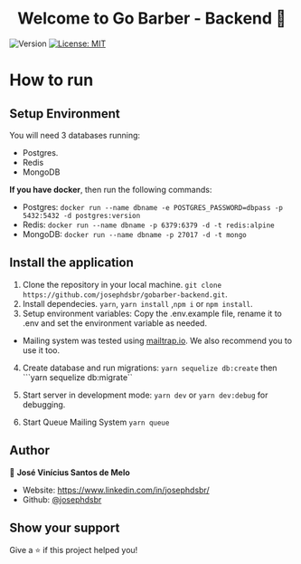 <h1 align="center">Welcome to Go Barber - Backend  👋</h1>
<p>
  <img alt="Version" src="https://img.shields.io/badge/version-1.0.0-blue.svg?cacheSeconds=2592000" />
  <a href="#" target="_blank">
    <img alt="License: MIT" src="https://img.shields.io/badge/License-MIT-yellow.svg" />
  </a>
</p>


# How to run

## Setup Environment

You will need 3 databases running:

* Postgres.
* Redis
* MongoDB

**If you have docker**, then run the following commands:

* Postgres: ``docker run --name dbname -e POSTGRES_PASSWORD=dbpass -p 5432:5432 -d postgres:version``
* Redis: ``docker run --name dbname -p 6379:6379 -d -t redis:alpine``
* MongoDB: ``docker run --name dbname -p 27017 -d -t mongo``


## Install the application

1. Clone the repository in your local machine.
  ``git clone https://github.com/josephdsbr/gobarber-backend.git``.
2. Install dependecies.
  ``yarn``, ``yarn install`` ,``npm i`` or ``npm install``.
3. Setup environment variables:
  Copy the .env.example file, rename it to .env and set the environment variable as needed.

* Mailing system was tested using [mailtrap.io](https://mailtrap.io/). We also recommend you to use it too.

4. Create database and run migrations:
  ``yarn sequelize db:create`` then ```yarn sequelize db:migrate``

5. Start server in development mode:
  ``yarn dev`` or ``yarn dev:debug`` for debugging.

7. Start Queue Mailing System
  ``yarn queue``

## Author

👤 **José Vinícius Santos de Melo**

* Website: https://www.linkedin.com/in/josephdsbr/
* Github: [@josephdsbr](https://github.com/josephdsbr)

## Show your support

Give a ⭐️ if this project helped you!
